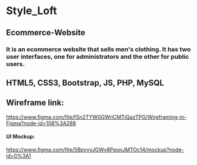 # Style_Loft
## Ecommerce-Website

### It is an ecommerce website that sells men's clothing. It has two user interfaces, one for administrators and the other for public users.

## HTML5, CSS3, Bootstrap, JS, PHP, MySQL

## Wireframe link: 
https://www.figma.com/file/fSn2TYW0GWriCMTiQazTPG/Wireframing-in-Figma?node-id=108%3A288

#### UI Mockup: 
https://www.figma.com/file/5BpyvyJGWy8PeonJMTOc14/mockup?node-id=0%3A1 


